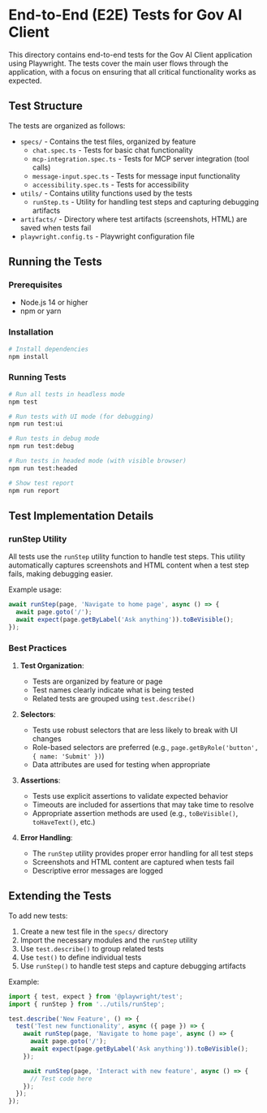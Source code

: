 # End-to-End (E2E) Tests for Gov AI Client

This directory contains end-to-end tests for the Gov AI Client application using Playwright. The tests cover the main user flows through the application, with a focus on ensuring that all critical functionality works as expected.

## Test Structure

The tests are organized as follows:

- `specs/` - Contains the test files, organized by feature
  - `chat.spec.ts` - Tests for basic chat functionality
  - `mcp-integration.spec.ts` - Tests for MCP server integration (tool calls)
  - `message-input.spec.ts` - Tests for message input functionality
  - `accessibility.spec.ts` - Tests for accessibility
- `utils/` - Contains utility functions used by the tests
  - `runStep.ts` - Utility for handling test steps and capturing debugging artifacts
- `artifacts/` - Directory where test artifacts (screenshots, HTML) are saved when tests fail
- `playwright.config.ts` - Playwright configuration file

## Running the Tests

### Prerequisites

- Node.js 14 or higher
- npm or yarn

### Installation

```bash
# Install dependencies
npm install
```

### Running Tests

```bash
# Run all tests in headless mode
npm test

# Run tests with UI mode (for debugging)
npm run test:ui

# Run tests in debug mode
npm run test:debug

# Run tests in headed mode (with visible browser)
npm run test:headed

# Show test report
npm run report
```

## Test Implementation Details

### runStep Utility

All tests use the `runStep` utility function to handle test steps. This utility automatically captures screenshots and HTML content when a test step fails, making debugging easier.

Example usage:

```typescript
await runStep(page, 'Navigate to home page', async () => {
  await page.goto('/');
  await expect(page.getByLabel('Ask anything')).toBeVisible();
});
```

### Best Practices

1. **Test Organization**:
   - Tests are organized by feature or page
   - Test names clearly indicate what is being tested
   - Related tests are grouped using `test.describe()`

2. **Selectors**:
   - Tests use robust selectors that are less likely to break with UI changes
   - Role-based selectors are preferred (e.g., `page.getByRole('button', { name: 'Submit' })`)
   - Data attributes are used for testing when appropriate

3. **Assertions**:
   - Tests use explicit assertions to validate expected behavior
   - Timeouts are included for assertions that may take time to resolve
   - Appropriate assertion methods are used (e.g., `toBeVisible()`, `toHaveText()`, etc.)

4. **Error Handling**:
   - The `runStep` utility provides proper error handling for all test steps
   - Screenshots and HTML content are captured when tests fail
   - Descriptive error messages are logged

## Extending the Tests

To add new tests:

1. Create a new test file in the `specs/` directory
2. Import the necessary modules and the `runStep` utility
3. Use `test.describe()` to group related tests
4. Use `test()` to define individual tests
5. Use `runStep()` to handle test steps and capture debugging artifacts

Example:

```typescript
import { test, expect } from '@playwright/test';
import { runStep } from '../utils/runStep';

test.describe('New Feature', () => {
  test('Test new functionality', async ({ page }) => {
    await runStep(page, 'Navigate to home page', async () => {
      await page.goto('/');
      await expect(page.getByLabel('Ask anything')).toBeVisible();
    });

    await runStep(page, 'Interact with new feature', async () => {
      // Test code here
    });
  });
});
```